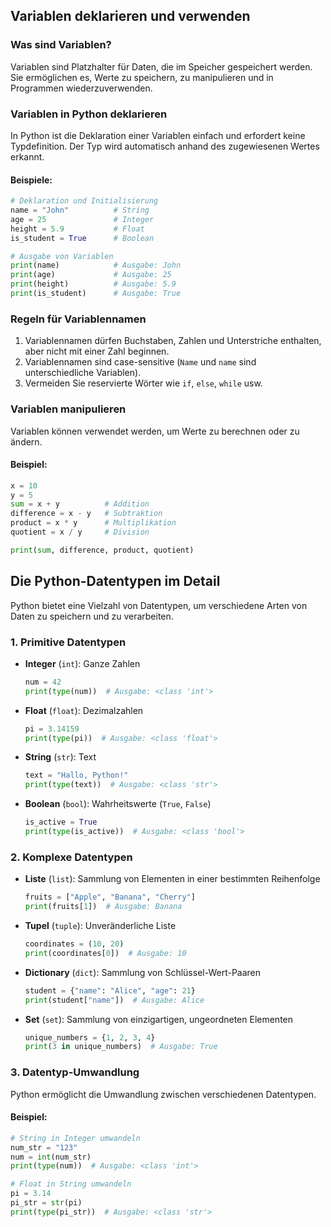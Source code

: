## Variablen deklarieren und verwenden

### Was sind Variablen?
Variablen sind Platzhalter für Daten, die im Speicher gespeichert werden. Sie ermöglichen es, Werte zu speichern, zu manipulieren und in Programmen wiederzuverwenden.

### Variablen in Python deklarieren
In Python ist die Deklaration einer Variablen einfach und erfordert keine Typdefinition. Der Typ wird automatisch anhand des zugewiesenen Wertes erkannt.

#### Beispiele:
```python
# Deklaration und Initialisierung
name = "John"          # String
age = 25               # Integer
height = 5.9           # Float
is_student = True      # Boolean

# Ausgabe von Variablen
print(name)            # Ausgabe: John
print(age)             # Ausgabe: 25
print(height)          # Ausgabe: 5.9
print(is_student)      # Ausgabe: True
```

### Regeln für Variablennamen
1. Variablennamen dürfen Buchstaben, Zahlen und Unterstriche enthalten, aber nicht mit einer Zahl beginnen.
2. Variablennamen sind case-sensitive (`Name` und `name` sind unterschiedliche Variablen).
3. Vermeiden Sie reservierte Wörter wie `if`, `else`, `while` usw.

### Variablen manipulieren
Variablen können verwendet werden, um Werte zu berechnen oder zu ändern.

#### Beispiel:
```python
x = 10
y = 5
sum = x + y          # Addition
difference = x - y   # Subtraktion
product = x * y      # Multiplikation
quotient = x / y     # Division

print(sum, difference, product, quotient)
```

## Die Python-Datentypen im Detail

Python bietet eine Vielzahl von Datentypen, um verschiedene Arten von Daten zu speichern und zu verarbeiten.

### 1. **Primitive Datentypen**
- **Integer** (`int`): Ganze Zahlen
  ```python
  num = 42
  print(type(num))  # Ausgabe: <class 'int'>
  ```
- **Float** (`float`): Dezimalzahlen
  ```python
  pi = 3.14159
  print(type(pi))  # Ausgabe: <class 'float'>
  ```
- **String** (`str`): Text
  ```python
  text = "Hallo, Python!"
  print(type(text))  # Ausgabe: <class 'str'>
  ```
- **Boolean** (`bool`): Wahrheitswerte (`True`, `False`)
  ```python
  is_active = True
  print(type(is_active))  # Ausgabe: <class 'bool'>
  ```

### 2. **Komplexe Datentypen**
- **Liste** (`list`): Sammlung von Elementen in einer bestimmten Reihenfolge
  ```python
  fruits = ["Apple", "Banana", "Cherry"]
  print(fruits[1])  # Ausgabe: Banana
  ```
- **Tupel** (`tuple`): Unveränderliche Liste
  ```python
  coordinates = (10, 20)
  print(coordinates[0])  # Ausgabe: 10
  ```
- **Dictionary** (`dict`): Sammlung von Schlüssel-Wert-Paaren
  ```python
  student = {"name": "Alice", "age": 21}
  print(student["name"])  # Ausgabe: Alice
  ```
- **Set** (`set`): Sammlung von einzigartigen, ungeordneten Elementen
  ```python
  unique_numbers = {1, 2, 3, 4}
  print(3 in unique_numbers)  # Ausgabe: True
  ```

### 3. **Datentyp-Umwandlung**
Python ermöglicht die Umwandlung zwischen verschiedenen Datentypen.

#### Beispiel:
```python
# String in Integer umwandeln
num_str = "123"
num = int(num_str)
print(type(num))  # Ausgabe: <class 'int'>

# Float in String umwandeln
pi = 3.14
pi_str = str(pi)
print(type(pi_str))  # Ausgabe: <class 'str'>
```
